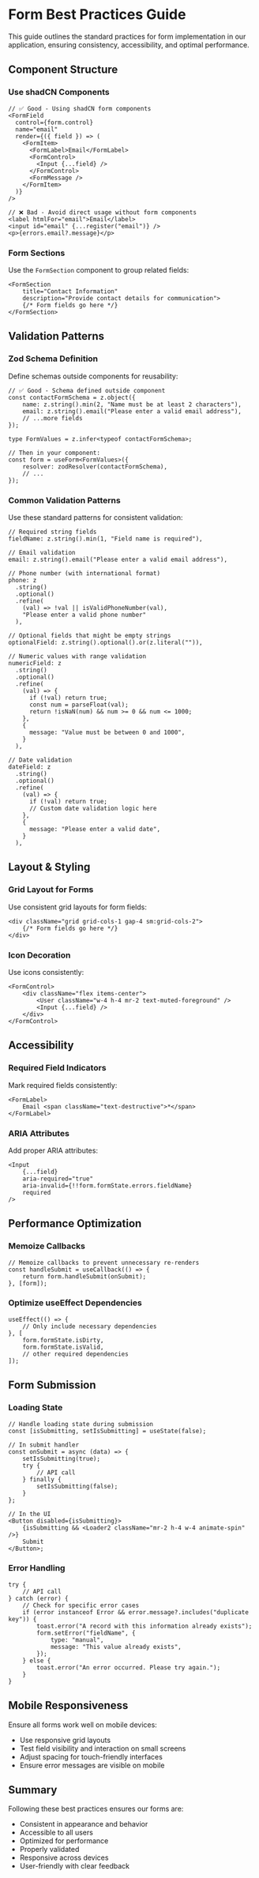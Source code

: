 # Form Best Practices Guide

This guide outlines the standard practices for form implementation in our application, ensuring consistency, accessibility, and optimal performance.

## Component Structure

### Use shadCN Components

```tsx
// ✅ Good - Using shadCN form components
<FormField
  control={form.control}
  name="email"
  render={({ field }) => (
    <FormItem>
      <FormLabel>Email</FormLabel>
      <FormControl>
        <Input {...field} />
      </FormControl>
      <FormMessage />
    </FormItem>
  )}
/>

// ❌ Bad - Avoid direct usage without form components
<label htmlFor="email">Email</label>
<input id="email" {...register("email")} />
<p>{errors.email?.message}</p>
```

### Form Sections

Use the `FormSection` component to group related fields:

```tsx
<FormSection
	title="Contact Information"
	description="Provide contact details for communication">
	{/* Form fields go here */}
</FormSection>
```

## Validation Patterns

### Zod Schema Definition

Define schemas outside components for reusability:

```tsx
// ✅ Good - Schema defined outside component
const contactFormSchema = z.object({
	name: z.string().min(2, "Name must be at least 2 characters"),
	email: z.string().email("Please enter a valid email address"),
	// ...more fields
});

type FormValues = z.infer<typeof contactFormSchema>;

// Then in your component:
const form = useForm<FormValues>({
	resolver: zodResolver(contactFormSchema),
	// ...
});
```

### Common Validation Patterns

Use these standard patterns for consistent validation:

```tsx
// Required string fields
fieldName: z.string().min(1, "Field name is required"),

// Email validation
email: z.string().email("Please enter a valid email address"),

// Phone number (with international format)
phone: z
  .string()
  .optional()
  .refine(
    (val) => !val || isValidPhoneNumber(val),
    "Please enter a valid phone number"
  ),

// Optional fields that might be empty strings
optionalField: z.string().optional().or(z.literal("")),

// Numeric values with range validation
numericField: z
  .string()
  .optional()
  .refine(
    (val) => {
      if (!val) return true;
      const num = parseFloat(val);
      return !isNaN(num) && num >= 0 && num <= 1000;
    },
    {
      message: "Value must be between 0 and 1000",
    }
  ),

// Date validation
dateField: z
  .string()
  .optional()
  .refine(
    (val) => {
      if (!val) return true;
      // Custom date validation logic here
    },
    {
      message: "Please enter a valid date",
    }
  ),
```

## Layout & Styling

### Grid Layout for Forms

Use consistent grid layouts for form fields:

```tsx
<div className="grid grid-cols-1 gap-4 sm:grid-cols-2">
	{/* Form fields go here */}
</div>
```

### Icon Decoration

Use icons consistently:

```tsx
<FormControl>
	<div className="flex items-center">
		<User className="w-4 h-4 mr-2 text-muted-foreground" />
		<Input {...field} />
	</div>
</FormControl>
```

## Accessibility

### Required Field Indicators

Mark required fields consistently:

```tsx
<FormLabel>
	Email <span className="text-destructive">*</span>
</FormLabel>
```

### ARIA Attributes

Add proper ARIA attributes:

```tsx
<Input
	{...field}
	aria-required="true"
	aria-invalid={!!form.formState.errors.fieldName}
	required
/>
```

## Performance Optimization

### Memoize Callbacks

```tsx
// Memoize callbacks to prevent unnecessary re-renders
const handleSubmit = useCallback(() => {
	return form.handleSubmit(onSubmit);
}, [form]);
```

### Optimize useEffect Dependencies

```tsx
useEffect(() => {
	// Only include necessary dependencies
}, [
	form.formState.isDirty,
	form.formState.isValid,
	// other required dependencies
]);
```

## Form Submission

### Loading State

```tsx
// Handle loading state during submission
const [isSubmitting, setIsSubmitting] = useState(false);

// In submit handler
const onSubmit = async (data) => {
	setIsSubmitting(true);
	try {
		// API call
	} finally {
		setIsSubmitting(false);
	}
};

// In the UI
<Button disabled={isSubmitting}>
	{isSubmitting && <Loader2 className="mr-2 h-4 w-4 animate-spin" />}
	Submit
</Button>;
```

### Error Handling

```tsx
try {
	// API call
} catch (error) {
	// Check for specific error cases
	if (error instanceof Error && error.message?.includes("duplicate key")) {
		toast.error("A record with this information already exists");
		form.setError("fieldName", {
			type: "manual",
			message: "This value already exists",
		});
	} else {
		toast.error("An error occurred. Please try again.");
	}
}
```

## Mobile Responsiveness

Ensure all forms work well on mobile devices:

- Use responsive grid layouts
- Test field visibility and interaction on small screens
- Adjust spacing for touch-friendly interfaces
- Ensure error messages are visible on mobile

## Summary

Following these best practices ensures our forms are:

- Consistent in appearance and behavior
- Accessible to all users
- Optimized for performance
- Properly validated
- Responsive across devices
- User-friendly with clear feedback
